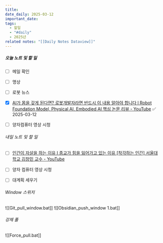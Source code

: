 ```yaml
---
title: 
date_daily: 2025-03-12
important_date: 
tags:
  - 할일
  - "#daily"
  - 2025년
related notes: "[[Daily Notes Dataview]]"
---
```

##### 오늘 노트 및 할 일 
- [ ] 메일 확인
- [ ] 명상
- [ ] 로봇 뉴스
- [x] [AI가 몸을 갖게 된다면? 로봇개발자라면 반드시 이 내용 알아야 합니다 l Robot Foundation Model, Physical AI, Embodied AI 핵심 논문 리뷰 - YouTube](https://youtu.be/AuOrCfWb_2U?si=BMe_Gio7GA6dw8cT) ✅ 2025-03-12
- [ ] 양자컴퓨터 영상 시청
  




###### 내일 노트 및 할 일
- [ ] [인간이 자살을 하는 이유 I 종교가 힘을 잃어가고 있는 이유 \[착각하는 인간\] 서울대학교 김창민 교수 - YouTube](https://youtu.be/FhgWXhEs7qg?si=9tOo45gxogRDRXmu)
- [ ] 양자 컴퓨터 영상 시청
- [ ] 대계획 세우기


######  Window 스위치
![[Git_pull_window.bat]]
![[Obsidian_push_window 1.bat]]



###### 강제 풀
![[Force_pull.bat]]